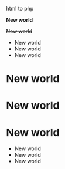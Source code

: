 
html to php

**New world**



~~New world~~

* New world
* New world
* New world
# New world
# New world
# New world
- New world
- New world
- New world

